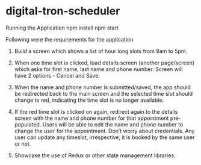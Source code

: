 # digital-tron-scheduler

Running the Application
npm install
npm start


Following were the requirements for the application 

1. Build a screen which shows a list of hour long slots from 9am to 5pm. 

2. When one time slot is clicked, load details screen (another page/screen) which asks for first name, last name and phone number. Screen will have 2 options - Cancel and Save. 

3. When the name and phone number is submitted/saved, the app should be redirected back to the main screen and the selected time slot should change to red, indicating the time slot is no longer available. 

4. If the red time slot is clicked on again, redirect again to the details screen with the name and phone number for that appointment pre-populated. Users will be able to edit the name and phone number to change the user for the appointment. Don’t worry about credentials. Any user can update any timeslot, irrespective, it is booked by the same user or not. 

5. Showcase the use of Redux or other state management libraries.




